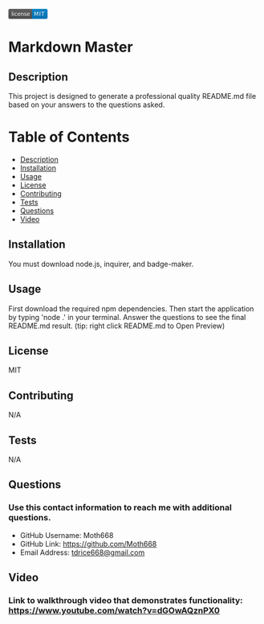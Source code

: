 

<svg xmlns="http://www.w3.org/2000/svg" xmlns:xlink="http://www.w3.org/1999/xlink" width="78" height="20" role="img" aria-label="license: MIT"><title>license: MIT</title><linearGradient id="s" x2="0" y2="100%"><stop offset="0" stop-color="#bbb" stop-opacity=".1"/><stop offset="1" stop-opacity=".1"/></linearGradient><clipPath id="r"><rect width="78" height="20" rx="3" fill="#fff"/></clipPath><g clip-path="url(#r)"><rect width="47" height="20" fill="#555"/><rect x="47" width="31" height="20" fill="#007ec6"/><rect width="78" height="20" fill="url(#s)"/></g><g fill="#fff" text-anchor="middle" font-family="Verdana,Geneva,DejaVu Sans,sans-serif" text-rendering="geometricPrecision" font-size="110"><text aria-hidden="true" x="245" y="150" fill="#010101" fill-opacity=".3" transform="scale(.1)" textLength="370">license</text><text x="245" y="140" transform="scale(.1)" fill="#fff" textLength="370">license</text><text aria-hidden="true" x="615" y="150" fill="#010101" fill-opacity=".3" transform="scale(.1)" textLength="210">MIT</text><text x="615" y="140" transform="scale(.1)" fill="#fff" textLength="210">MIT</text></g></svg>

# Markdown Master
                
## Description
This project is designed to generate a professional quality README.md file based on your answers to the questions asked.

# Table of Contents
* [Description](#description)
* [Installation](#installation)
* [Usage](#usage)
* [License](#license)
* [Contributing](#contributing)
* [Tests](#tests)
* [Questions](#questions)
* [Video](#video)

                
## Installation
You must download node.js, inquirer, and badge-maker.
                
## Usage
First download the required npm dependencies. Then start the application by typing 'node .' in your terminal. Answer the questions to see the final README.md result. (tip: right click README.md to Open Preview)

## License
MIT
                
## Contributing
N/A
                
## Tests
N/A

## Questions
### Use this contact information to reach me with additional questions.
 * GitHub Username: Moth668
 * GitHub Link: https://github.com/Moth668
 * Email Address: tdrice668@gmail.com

## Video
### Link to walkthrough video that demonstrates functionality: https://www.youtube.com/watch?v=dGOwAQznPX0 